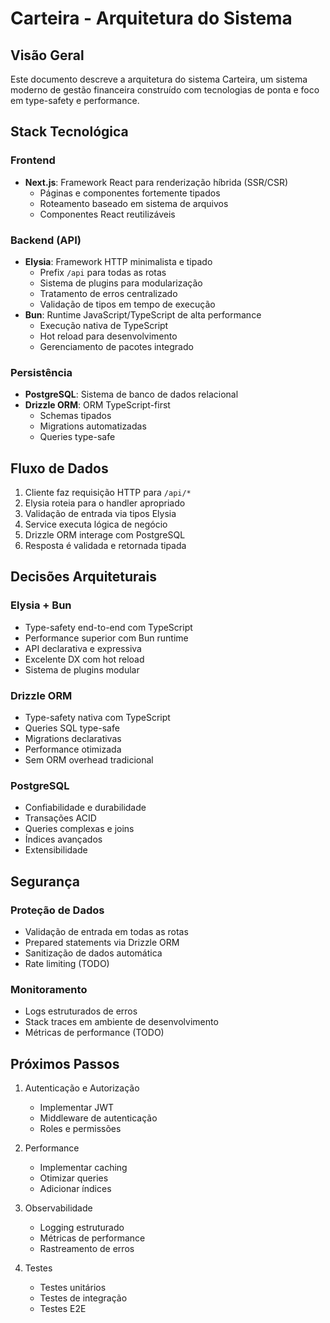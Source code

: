 # Carteira - Arquitetura do Sistema

## Visão Geral

Este documento descreve a arquitetura do sistema Carteira, um sistema moderno de gestão financeira construído com tecnologias de ponta e foco em type-safety e performance.

## Stack Tecnológica

### Frontend
- **Next.js**: Framework React para renderização híbrida (SSR/CSR)
  - Páginas e componentes fortemente tipados
  - Roteamento baseado em sistema de arquivos
  - Componentes React reutilizáveis

### Backend (API)
- **Elysia**: Framework HTTP minimalista e tipado
  - Prefix `/api` para todas as rotas
  - Sistema de plugins para modularização
  - Tratamento de erros centralizado
  - Validação de tipos em tempo de execução
- **Bun**: Runtime JavaScript/TypeScript de alta performance
  - Execução nativa de TypeScript
  - Hot reload para desenvolvimento
  - Gerenciamento de pacotes integrado

### Persistência
- **PostgreSQL**: Sistema de banco de dados relacional
- **Drizzle ORM**: ORM TypeScript-first
  - Schemas tipados
  - Migrations automatizadas
  - Queries type-safe

## Fluxo de Dados

1. Cliente faz requisição HTTP para `/api/*`
2. Elysia roteia para o handler apropriado
3. Validação de entrada via tipos Elysia
4. Service executa lógica de negócio
5. Drizzle ORM interage com PostgreSQL
6. Resposta é validada e retornada tipada

## Decisões Arquiteturais

### Elysia + Bun
- Type-safety end-to-end com TypeScript
- Performance superior com Bun runtime
- API declarativa e expressiva
- Excelente DX com hot reload
- Sistema de plugins modular

### Drizzle ORM
- Type-safety nativa com TypeScript
- Queries SQL type-safe
- Migrations declarativas
- Performance otimizada
- Sem ORM overhead tradicional

### PostgreSQL
- Confiabilidade e durabilidade
- Transações ACID
- Queries complexas e joins
- Índices avançados
- Extensibilidade

## Segurança

### Proteção de Dados
- Validação de entrada em todas as rotas
- Prepared statements via Drizzle ORM
- Sanitização de dados automática
- Rate limiting (TODO)

### Monitoramento
- Logs estruturados de erros
- Stack traces em ambiente de desenvolvimento
- Métricas de performance (TODO)

## Próximos Passos

1. Autenticação e Autorização
   - Implementar JWT
   - Middleware de autenticação
   - Roles e permissões

2. Performance
   - Implementar caching
   - Otimizar queries
   - Adicionar índices

3. Observabilidade
   - Logging estruturado
   - Métricas de performance
   - Rastreamento de erros

4. Testes
   - Testes unitários
   - Testes de integração
   - Testes E2E 